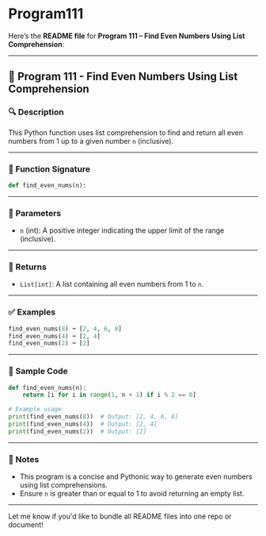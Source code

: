 # Program111
Here’s the **README file** for **Program 111 – Find Even Numbers Using List Comprehension**:

---

## 📘 Program 111 - Find Even Numbers Using List Comprehension

### 🔍 Description  

This Python function uses list comprehension to find and return all even numbers from 1 up to a given number `n` (inclusive).

---

### 🧠 Function Signature

```python
def find_even_nums(n):
```

---

### 🧮 Parameters  

- `n` (int): A positive integer indicating the upper limit of the range (inclusive).

---

### 🚀 Returns  

- `List[int]`: A list containing all even numbers from 1 to `n`.

---

### ✅ Examples

```python
find_even_nums(8) ➞ [2, 4, 6, 8]  
find_even_nums(4) ➞ [2, 4]  
find_even_nums(2) ➞ [2]
```

---

### 🧪 Sample Code

```python
def find_even_nums(n):
    return [i for i in range(1, n + 1) if i % 2 == 0]

# Example usage
print(find_even_nums(8))  # Output: [2, 4, 6, 8]
print(find_even_nums(4))  # Output: [2, 4]
print(find_even_nums(2))  # Output: [2]
```

---

### 📌 Notes

- This program is a concise and Pythonic way to generate even numbers using list comprehensions.
- Ensure `n` is greater than or equal to 1 to avoid returning an empty list.

---

Let me know if you'd like to bundle all README files into one repo or document!
